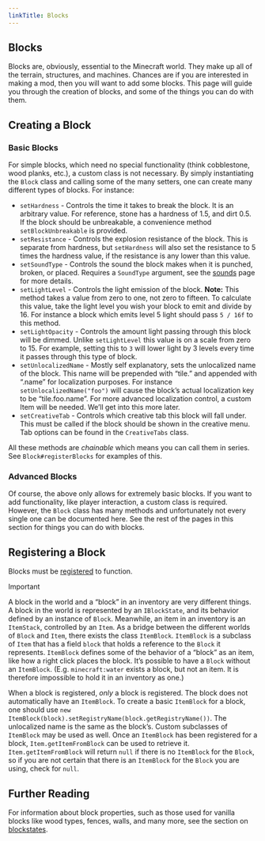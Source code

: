 ```yaml
---
linkTitle: Blocks
---
```


<article class="docs-entry">
<h1 id="blocks">Blocks<a class="headerlink" href="#blocks" title="Permanent link"> </a></h1>
<p>Blocks are, obviously, essential to the Minecraft world. They make up all of the terrain, structures, and machines. Chances are if you are interested in making a mod, then you will want to add some blocks. This page will guide you through the creation of blocks, and some of the things you can do with them.</p>
<h2 id="creating-a-block">Creating a Block<a class="headerlink" href="#creating-a-block" title="Permanent link"> </a></h2>
<h3 id="basic-blocks">Basic Blocks<a class="headerlink" href="#basic-blocks" title="Permanent link"> </a></h3>
<p>For simple blocks, which need no special functionality (think cobblestone, wood planks, etc.), a custom class is not necessary. By simply instantiating the <code>Block</code> class and calling some of the many setters, one can create many different types of blocks. For instance:</p>
<ul>
<li><code>setHardness</code> - Controls the time it takes to break the block. It is an arbitrary value. For reference, stone has a hardness of 1.5, and dirt 0.5. If the block should be unbreakable, a convenience method <code>setBlockUnbreakable</code> is provided.</li>
<li><code>setResistance</code> - Controls the explosion resistance of the block. This is separate from hardness, but <code>setHardness</code> will also set the resistance to 5 times the hardness value, if the resistance is any lower than this value.</li>
<li><code>setSoundType</code> - Controls the sound the block makes when it is punched, broken, or placed. Requires a <code>SoundType</code> argument, see the <a href="#">sounds</a> page for more details.</li>
<li><code>setLightLevel</code> - Controls the light emission of the block. <strong>Note:</strong> This method takes a value from zero to one, not zero to fifteen. To calculate this value, take the light level you wish your block to emit and divide by 16. For instance a block which emits level 5 light should pass <code>5 / 16f</code> to this method.</li>
<li><code>setLightOpacity</code> - Controls the amount light passing through this block will be dimmed. Unlike <code>setLightLevel</code> this value is on a scale from zero to 15. For example, setting this to <code>3</code> will lower light by 3 levels every time it passes through this type of block.</li>
<li><code>setUnlocalizedName</code> - Mostly self explanatory, sets the unlocalized name of the block. This name will be prepended with &ldquo;tile.&rdquo; and appended with &ldquo;.name&rdquo; for localization purposes. For instance <code>setUnlocalizedName("foo")</code> will cause the block&rsquo;s actual localization key to be &ldquo;tile.foo.name&rdquo;. For more advanced localization control, a custom Item will be needed. We&rsquo;ll get into this more later.</li>
<li><code>setCreativeTab</code> - Controls which creative tab this block will fall under. This must be called if the block should be shown in the creative menu. Tab options can be found in the <code>CreativeTabs</code> class.</li>
</ul>
<p>All these methods are <em>chainable</em> which means you can call them in series. See <code>Block#registerBlocks</code> for examples of this.</p>
<h3 id="advanced-blocks">Advanced Blocks<a class="headerlink" href="#advanced-blocks" title="Permanent link"> </a></h3>
<p>Of course, the above only allows for extremely basic blocks. If you want to add functionality, like player interaction, a custom class is required. However, the <code>Block</code> class has many methods and unfortunately not every single one can be documented here. See the rest of the pages in this section for things you can do with blocks.</p>
<h2 id="registering-a-block">Registering a Block<a class="headerlink" href="#registering-a-block" title="Permanent link"> </a></h2>
<p>Blocks must be <a href="#">registered</a> to function.</p>
<div class="admonition important">
<p class="admonition-title">Important</p>
<p>A block in the world and a &ldquo;block&rdquo; in an inventory are very different things. A block in the world is represented by an <code>IBlockState</code>, and its behavior defined by an instance of <code>Block</code>. Meanwhile, an item in an inventory is an <code>ItemStack</code>, controlled by an <code>Item</code>. As a bridge between the different worlds of <code>Block</code> and <code>Item</code>, there exists the class <code>ItemBlock</code>. <code>ItemBlock</code> is a subclass of <code>Item</code> that has a field <code>block</code> that holds a reference to the <code>Block</code> it represents. <code>ItemBlock</code> defines some of the behavior of a &ldquo;block&rdquo; as an item, like how a right click places the block. It&rsquo;s possible to have a <code>Block</code> without an <code>ItemBlock</code>. (E.g. <code>minecraft:water</code> exists a block, but not an item. It is therefore impossible to hold it in an inventory as one.)</p>
<p>When a block is registered, <em>only</em> a block is registered. The block does not automatically have an <code>ItemBlock</code>. To create a basic <code>ItemBlock</code> for a block, one should use <code>new ItemBlock(block).setRegistryName(block.getRegistryName())</code>. The unlocalized name is the same as the block&rsquo;s. Custom subclasses of <code>ItemBlock</code> may be used as well. Once an <code>ItemBlock</code> has been registered for a block, <code>Item.getItemFromBlock</code> can be used to retrieve it. <code>Item.getItemFromBlock</code> will return <code>null</code> if there is no <code>ItemBlock</code> for the <code>Block</code>, so if you are not certain that there is an <code>ItemBlock</code> for the <code>Block</code> you are using, check for <code>null</code>.</p>
</div>
<h2 id="further-reading">Further Reading<a class="headerlink" href="#further-reading" title="Permanent link"> </a></h2>
<p>For information about block properties, such as those used for vanilla blocks like wood types, fences, walls, and many more, see the section on <a href="#">blockstates</a>.</p>
</article>